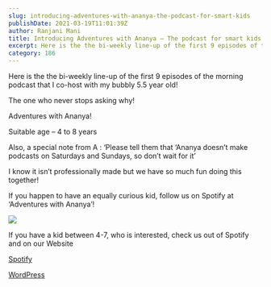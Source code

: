 ```yaml
---
slug: introducing-adventures-with-ananya-the-podcast-for-smart-kids
publishDate: 2021-03-19T11:01:39Z
author: Ranjani Mani
title: Introducing Adventures with Ananya – The podcast for smart kids! 
excerpt: Here is the the bi-weekly line-up of the first 9 episodes of the morning podcast that I co-host with my bubbly 5.5 year old! The one who never stops asking why! Adventures with Ananya! Suitable age – 4 to 8 years Also, a special note from A : ‘Please tell them that ‘Ananya doesn’t make  ... 
category: 186
---
```


Here is the the bi-weekly line-up of the first 9 episodes of the morning podcast that I co-host with my bubbly 5.5 year old!

The one who never stops asking why!

Adventures with Ananya!

Suitable age – 4 to 8 years

Also, a special note from A : ‘Please tell them that ‘Ananya doesn’t make podcasts on Saturdays and Sundays, so don’t wait for it’

I know it isn’t professionally made but we have so much fun doing this together!

If you happen to have an equally curious kid, follow us on Spotify at ‘Adventures with Ananya’!

![](https://i0.wp.com/ranjanimani.com/wp-content/uploads/2021/03/Week1-Line-up-Adventures-with-Ananya.png?fit=1024%2C1024&ssl=1) 

If you have a kid between 4-7, who is interested, check us out of Spotify and on our Website

[ Spotify ](https://open.spotify.com/show/2AuK8zcBnhFH58TCnGDYrr?si=48%5F7a6S1QNqFOhTPZuShgw) 

[ WordPress ](https://adventureswithananyathemorningpodcasthostedbyaverycuriouskid.wordpress.com/) 